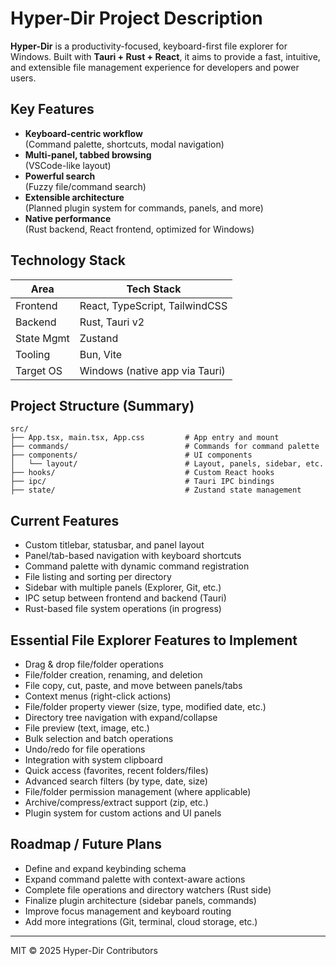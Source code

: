 # Hyper-Dir Project Description

**Hyper-Dir** is a productivity-focused, keyboard-first file explorer for Windows.
Built with **Tauri + Rust + React**, it aims to provide a fast, intuitive, and extensible file management experience for developers and power users.

## Key Features

- **Keyboard-centric workflow**  
  (Command palette, shortcuts, modal navigation)
- **Multi-panel, tabbed browsing**  
  (VSCode-like layout)
- **Powerful search**  
  (Fuzzy file/command search)
- **Extensible architecture**  
  (Planned plugin system for commands, panels, and more)
- **Native performance**  
  (Rust backend, React frontend, optimized for Windows)

## Technology Stack

| Area        | Tech Stack                        |
| ----------- | --------------------------------- |
| Frontend    | React, TypeScript, TailwindCSS    |
| Backend     | Rust, Tauri v2                    |
| State Mgmt  | Zustand                           |
| Tooling     | Bun, Vite                         |
| Target OS   | Windows (native app via Tauri)    |

## Project Structure (Summary)

```
src/
├── App.tsx, main.tsx, App.css         # App entry and mount
├── commands/                          # Commands for command palette
├── components/                        # UI components
│   └── layout/                        # Layout, panels, sidebar, etc.
├── hooks/                             # Custom React hooks
├── ipc/                               # Tauri IPC bindings
├── state/                             # Zustand state management
```

## Current Features

- Custom titlebar, statusbar, and panel layout
- Panel/tab-based navigation with keyboard shortcuts
- Command palette with dynamic command registration
- File listing and sorting per directory
- Sidebar with multiple panels (Explorer, Git, etc.)
- IPC setup between frontend and backend (Tauri)
- Rust-based file system operations (in progress)

## Essential File Explorer Features to Implement

- Drag & drop file/folder operations
- File/folder creation, renaming, and deletion
- File copy, cut, paste, and move between panels/tabs
- Context menus (right-click actions)
- File/folder property viewer (size, type, modified date, etc.)
- Directory tree navigation with expand/collapse
- File preview (text, image, etc.)
- Bulk selection and batch operations
- Undo/redo for file operations
- Integration with system clipboard
- Quick access (favorites, recent folders/files)
- Advanced search filters (by type, date, size)
- File/folder permission management (where applicable)
- Archive/compress/extract support (zip, etc.)
- Plugin system for custom actions and UI panels

## Roadmap / Future Plans

- Define and expand keybinding schema
- Expand command palette with context-aware actions
- Complete file operations and directory watchers (Rust side)
- Finalize plugin architecture (sidebar panels, commands)
- Improve focus management and keyboard routing
- Add more integrations (Git, terminal, cloud storage, etc.)

---

MIT © 2025 Hyper-Dir Contributors
